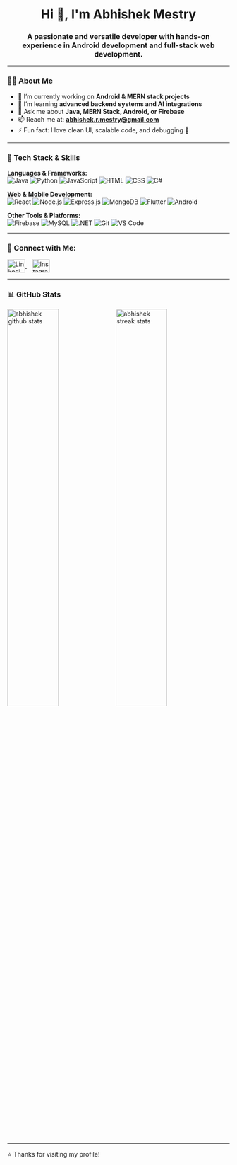 <h1 align="center">Hi 👋, I'm Abhishek Mestry</h1>
<h3 align="center">A passionate and versatile developer with hands-on experience in Android development and full-stack web development.</h3>

---

### 🧑‍💻 About Me

- 🔭 I’m currently working on **Android & MERN stack projects**
- 🌱 I’m learning **advanced backend systems and AI integrations**
- 💬 Ask me about **Java, MERN Stack, Android, or Firebase**
- 📫 Reach me at: **abhishek.r.mestry@gmail.com**
- ⚡ Fun fact: I love clean UI, scalable code, and debugging 🧩

---

### 💼 Tech Stack & Skills

**Languages & Frameworks:**  
![Java](https://img.shields.io/badge/Java-ED8B00?style=for-the-badge&logo=java&logoColor=white)
![Python](https://img.shields.io/badge/Python-3776AB?style=for-the-badge&logo=python&logoColor=white)
![JavaScript](https://img.shields.io/badge/JavaScript-F7DF1E?style=for-the-badge&logo=javascript&logoColor=black)
![HTML](https://img.shields.io/badge/HTML5-E34F26?style=for-the-badge&logo=html5&logoColor=white)
![CSS](https://img.shields.io/badge/CSS3-1572B6?style=for-the-badge&logo=css3&logoColor=white)
![C#](https://img.shields.io/badge/C%23-68217A?style=for-the-badge&logo=csharp&logoColor=white)

**Web & Mobile Development:**  
![React](https://img.shields.io/badge/React.js-61DAFB?style=for-the-badge&logo=react&logoColor=black)
![Node.js](https://img.shields.io/badge/Node.js-339933?style=for-the-badge&logo=node.js&logoColor=white)
![Express.js](https://img.shields.io/badge/Express.js-000000?style=for-the-badge&logo=express&logoColor=white)
![MongoDB](https://img.shields.io/badge/MongoDB-4EA94B?style=for-the-badge&logo=mongodb&logoColor=white)
![Flutter](https://img.shields.io/badge/Flutter-02569B?style=for-the-badge&logo=flutter&logoColor=white)
![Android](https://img.shields.io/badge/Android-3DDC84?style=for-the-badge&logo=android&logoColor=white)

**Other Tools & Platforms:**  
![Firebase](https://img.shields.io/badge/Firebase-ffca28?style=for-the-badge&logo=firebase&logoColor=black)
![MySQL](https://img.shields.io/badge/MySQL-005C84?style=for-the-badge&logo=mysql&logoColor=white)
![.NET](https://img.shields.io/badge/.NET-512BD4?style=for-the-badge&logo=dotnet&logoColor=white)
![Git](https://img.shields.io/badge/Git-F05032?style=for-the-badge&logo=git&logoColor=white)
![VS Code](https://img.shields.io/badge/VSCode-007ACC?style=for-the-badge&logo=visual-studio-code&logoColor=white)

---

<h3 align="left">📱 Connect with Me:</h3>
<p align="left">
  <a href="https://www.linkedin.com/in/abhishek-mestry-25ba10246" target="_blank">
    <img align="center" src="https://raw.githubusercontent.com/rahuldkjain/github-profile-readme-generator/master/src/images/icons/Social/linked-in-alt.svg" alt="LinkedIn" height="30" width="40" />
  </a>
  &nbsp;&nbsp;
  <a href="https://www.instagram.com/abhishek.mestry_?utm_source=qr&igsh=b21iNjBmd2xnZWt2" target="_blank">
    <img align="center" src="https://raw.githubusercontent.com/rahuldkjain/github-profile-readme-generator/master/src/images/icons/Social/instagram.svg" alt="Instagram" height="30" width="40" />
  </a>
</p>


---

### 📊 GitHub Stats

<p align="left">
  <img src="https://github-readme-stats.vercel.app/api?username=AbhishekMestry&show_icons=true&theme=tokyonight" alt="abhishek github stats" width="48%"/>
  <img src="https://github-readme-streak-stats.herokuapp.com/?user=AbhishekMestry&theme=tokyonight" alt="abhishek streak stats" width="48%"/>
</p>

---

⭐️ Thanks for visiting my profile!


